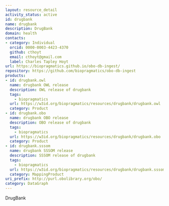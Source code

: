 ```yaml
---
layout: resource_detail
activity_status: active
id: drugbank
name: drugbank
description: DrugBank
domain: health
contacts:
- category: Individual
  orcid: 0000-0003-4423-4370
  github: cthoyt
  email: cthoyt@gmail.com
  label: Charles Tapley Hoyt
url: https://biopragmatics.github.io/obo-db-ingest/
repository: https://github.com/biopragmatics/obo-db-ingest
products:
- id: drugbank.owl
  name: drugbank OWL release
  description: OWL release of drugbank
  tags:
    - biopragmatics
  url: https://w3id.org/biopragmatics/resources/drugbank/drugbank.owl
  category: Product
- id: drugbank.obo
  name: drugbank OBO release
  description: OBO release of drugbank
  tags:
    - biopragmatics
  url: https://w3id.org/biopragmatics/resources/drugbank/drugbank.obo
  category: Product
- id: drugbank.sssom
  name: drugbank SSSOM release
  description: SSSOM release of drugbank
  tags:
    - biopragmatics
  url: https://w3id.org/biopragmatics/resources/drugbank/drugbank.sssom
  category: MappingProduct
uri_prefix: http://purl.obolibrary.org/obo/
category: DataGraph
---
```


DrugBank
